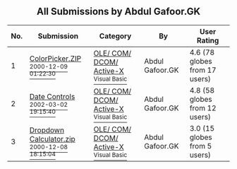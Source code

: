 ﻿<div align="center">

## All Submissions by Abdul Gafoor\.GK

</div>

No.  | Submission | Category | By   | User Rating
---- | ---------- | -------- | ---- | -----------
1 | [ColorPicker\.ZIP<br /><sup>2000-12-09 01:22:30</sup>](https://github.com/Planet-Source-Code/abdul-gafoor-gk-colorpicker-zip__1-13443) | [OLE/ COM/ DCOM/ Active\-X<br /><sup>Visual Basic</sup>](../ByCategory/ole-com-dcom-active-x__1-29.md) | Abdul Gafoor\.GK | 4.6 (78 globes from 17 users)
2 | [Date Controls<br /><sup>2002-03-02 19:15:40</sup>](https://github.com/Planet-Source-Code/abdul-gafoor-gk-date-controls__1-32264) | [OLE/ COM/ DCOM/ Active\-X<br /><sup>Visual Basic</sup>](../ByCategory/ole-com-dcom-active-x__1-29.md) | Abdul Gafoor\.GK | 4.8 (58 globes from 12 users)
3 | [Dropdown Calculator\.zip<br /><sup>2000-12-08 18:15:04</sup>](https://github.com/Planet-Source-Code/abdul-gafoor-gk-dropdown-calculator-zip__1-13427) | [OLE/ COM/ DCOM/ Active\-X<br /><sup>Visual Basic</sup>](../ByCategory/ole-com-dcom-active-x__1-29.md) | Abdul Gafoor\.GK | 3.0 (15 globes from 5 users)
